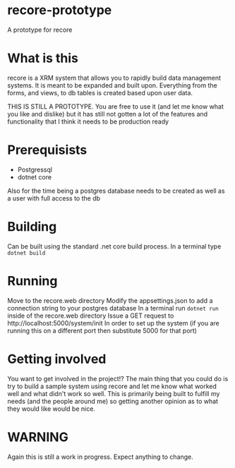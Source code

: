# recore-prototype
A prototype for recore

# What is this

recore is a XRM system that allows you to rapidly build data management systems. It is meant
to be expanded and built upon. Everything from the forms, and views, to db tables is created based upon user data.

THIS IS STILL A PROTOTYPE. You are free to use it (and let me know what you like and dislike) but it has still not gotten a lot of the features and functionality that I think it needs to be production ready

# Prerequisists 

- Postgressql
- dotnet core

Also for the time being a postgres database needs to be created as well as a user with full access to the db

# Building
Can be built using the standard .net core build process. In a terminal type `dotnet build`

# Running

Move to the recore.web directory
Modify the appsettings.json to add a connection string to your postgres database
In a terminal run `dotnet run` inside of the recore.web directory
Issue a GET request to http://localhost:5000/system/init In order to set up the system (if you are running this on a different port then substitute 5000 for that port)

# Getting involved
You want to get involved in the project!? The main thing that you could do is try to build a 
sample system using recore and let me know what worked well and what didn't work so well.
This is primarily being built to fulfill my needs (and the people around me) so getting
another opinion as to what they would like would be nice.

# WARNING
Again this is still a work in progress. Expect anything to change.